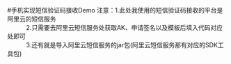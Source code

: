 #手机实现短信验证码接收Demo
注意：1.此处我使用的短信验证码接收的平台是阿里云的短信服务\
&nbsp;&nbsp;&nbsp;&nbsp;&nbsp;&nbsp;&nbsp;&nbsp;&nbsp;&nbsp;&nbsp;2.只需要去阿里云短信服务处获取AK、申请签名以及模板后填入代码对应处即可\
&nbsp;&nbsp;&nbsp;&nbsp;&nbsp;&nbsp;&nbsp;&nbsp;&nbsp;&nbsp;&nbsp;3.还有就是导入阿里云短信服务的jar包(阿里云短信服务那有对应的SDK工具包)

